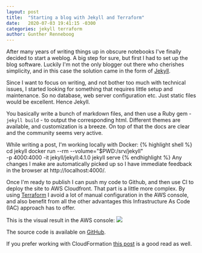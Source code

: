 ```yaml
---
layout: post
title:  "Starting a blog with Jekyll and Terraform"
date:   2020-07-03 19:41:15 -0300
categories: jekyll terraform
author: Gunther Renneboog
---
```


After many years of writing things up in obscure notebooks I've finally decided to start a weblog.
A big step for sure, but first I had to set up the blog software. Luckily I'm not the only blogger out there who cherishes simplicity, and in this case the solution came in the form of [Jekyll][jekyll-home].

Since I want to focus on writing, and not bother too much with technical issues, I started looking for something that requires little setup and maintenance. So no database, web server configuration etc. Just static files would be excellent. Hence Jekyll.

You basically write a bunch of markdown files, and then use a Ruby gem - `jekyll build` - to output the corresponding html. Different themes are available, and customization is a breeze. On top of that the docs are clear and the community seems very active.

While writing a post, I'm working locally with Docker:
{% highlight shell %}
cd jekyll
docker run --rm --volume="$PWD:/srv/jekyll" \
    -p 4000:4000 -it jekyll/jekyll:4.1.0 jekyll serve
{% endhighlight %}
Any changes I make are automatically picked up so I have immediate feedback in the browser at http://localhost:4000/.

Once I'm ready to publish I can push my code to Github, and then use CI to deploy the site to AWS Cloudfront. That part is a little more complex. By using [Terraform][terraform] I avoid a lot of manual configuration in the AWS console, and also benefit from all the other advantages this Infrastructure As Code (IAC) approach has to offer.

This is the visual result in the AWS console:
<img class="responsive" src="/assets/images/codepipeline_flow.png">

The source code is available on [GitHub][github-source].

If you prefer working with CloudFormation [this post][other-source] is a good read as well.

[jekyll-home]: https://jekyllrb.com/
[other-source]: https://scratchpad.blog/devops/a-build-pipeline-for-jekyll-sites/
[terraform]: https://www.terraform.io/
[github-source]: https://github.com/gunnie/jekyll-blog
